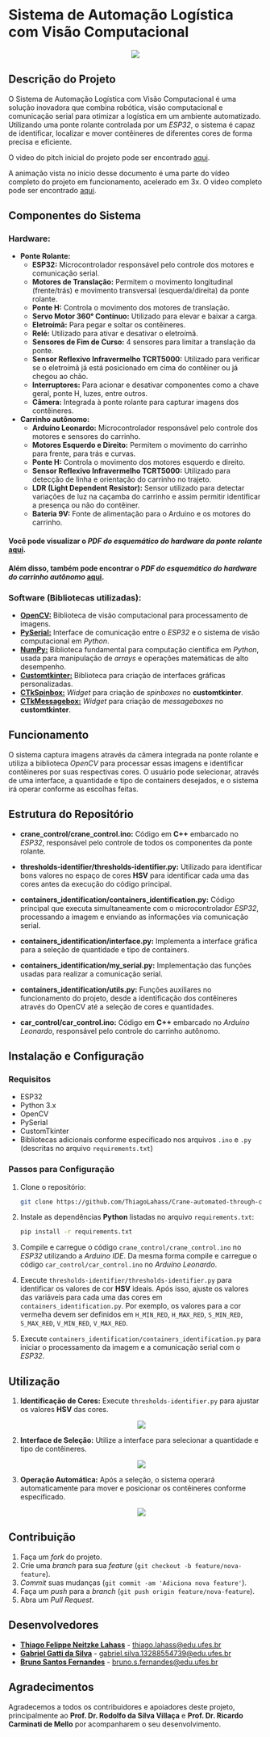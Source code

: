 # Sistema de Automação Logística com Visão Computacional

<!--
Vídeo da ponte em funcionamento
-->
<p align="center">
  <img src="media/Projeto_Final-3x.gif" />
</p>

## Descrição do Projeto

O Sistema de Automação Logística com Visão Computacional é uma solução inovadora que combina robótica, visão computacional e comunicação serial para otimizar a logística em um ambiente automatizado. Utilizando uma ponte rolante controlada por um *ESP32*, o sistema é capaz de identificar, localizar e mover contêineres de diferentes cores de forma precisa e eficiente.

O video do pitch inicial do projeto pode ser encontrado [aqui](https://youtu.be/iw18S4EYCus?si=bXUdSKVfdXWQbk5L).

A animação vista no início desse documento é uma parte do vídeo completo do projeto em funcionamento, acelerado em 3x. O video completo pode ser encontrado [aqui](/media/under_development.gif).

## Componentes do Sistema

### Hardware:
- **Ponte Rolante:**
   - **ESP32:** Microcontrolador responsável pelo controle dos motores e comunicação serial.
   - **Motores de Translação:** Permitem o movimento longitudinal (frente/trás) e movimento transversal (esquerda/direita) da ponte rolante.
   - **Ponte H:** Controla o movimento dos motores de translação.
   - **Servo Motor 360° Contínuo:** Utilizado para elevar e baixar a carga.
   - **Eletroímã:** Para pegar e soltar os contêineres.
   - **Relé:** Utilizado para ativar e desativar o eletroímã.
   - **Sensores de Fim de Curso:** 4 sensores para limitar a translação da ponte.
   - **Sensor Reflexivo Infravermelho TCRT5000:** Utilizado para verificar se o eletroímã já está posicionado em cima do contêiner ou já chegou ao chão.
   - **Interruptores:** Para acionar e desativar componentes como a chave geral, ponte H, luzes, entre outros.
   - **Câmera:** Integrada à ponte rolante para capturar imagens dos contêineres.
- **Carrinho autônomo:**
   - **Arduíno Leonardo:** Microcontrolador responsável pelo controle dos motores e sensores do carrinho.
   - **Motores Esquerdo e Direito:** Permitem o movimento do carrinho para frente, para trás e curvas.
   - **Ponte H:** Controla o movimento dos motores esquerdo e direito.
   - **Sensor Reflexivo Infravermelho TCRT5000:** Utilizado para detecção de linha e orientação do carrinho no trajeto.
   - **LDR (Light Dependent Resistor):** Sensor utilizado para detectar variações de luz na caçamba do carrinho e assim permitir identificar a presença ou não do contêiner.
   - **Bateria 9V:** Fonte de alimentação para o Arduino e os motores do carrinho.

#### Você pode visualizar o *PDF do esquemático do hardware da ponte rolante* [aqui](doc/Schematic_crane.pdf).

#### Além disso, também pode encontrar o *PDF do esquemático do hardware do carrinho autônomo* [aqui](doc/Schematic_car_linefollower.pdf).

### Software (Bibliotecas utilizadas):
- **[OpenCV:](https://docs.opencv.org/4.x/d1/dfb/intro.html)** Biblioteca de visão computacional para processamento de imagens.
- **[PySerial:](https://pyserial.readthedocs.io/en/latest/pyserial.html)** Interface de comunicação entre o *ESP32* e o sistema de visão computacional em *Python*.
- **[NumPy:](https://numpy.org/doc/)** Biblioteca fundamental para computação científica em *Python*, usada para manipulação de *arrays* e operações matemáticas de alto desempenho.
- **[Customtkinter:](https://customtkinter.tomschimansky.com/documentation/)** Biblioteca para criação de interfaces gráficas personalizadas.
- **[CTkSpinbox:](https://pypi.org/project/CTkSpinbox/)** *Widget* para criação de *spinboxes* no **customtkinter**.
- **[CTkMessagebox:](https://github.com/Akascape/CTkMessagebox)** *Widget* para criação de *messageboxes* no **customtkinter**.

## Funcionamento

O sistema captura imagens através da câmera integrada na ponte rolante e utiliza a biblioteca *OpenCV* para processar essas imagens e identificar contêineres por suas respectivas cores. O usuário pode selecionar, através de uma interface, a quantidade e tipo de containers desejados, e o sistema irá operar conforme as escolhas feitas.

## Estrutura do Repositório

- **crane_control/crane_control.ino:**
   Código em **C++** embarcado no *ESP32*, responsável pelo controle de todos os componentes da ponte rolante.

- **thresholds-identifier/thresholds-identifier.py:** 
   Utilizado para identificar bons valores no espaço de cores **HSV** para identificar cada uma das cores antes da execução do código principal.

- **containers_identification/containers_identification.py:** Código principal que executa simultaneamente com o microcontrolador *ESP32*, processando a imagem e enviando as informações via comunicação serial.

- **containers_identification/interface.py:** Implementa a interface gráfica para a seleção de quantidade e tipo de containers.

- **containers_identification/my_serial.py:** Implementação das funções usadas para realizar a comunicação serial.

- **containers_identification/utils.py:** Funções auxiliares no funcionamento do projeto, desde a identificação dos contêineres através do OpenCV até a seleção de cores e quantidades.

- **car_control/car_control.ino:** Código em **C++** embarcado no *Arduino Leonardo*, responsável pelo controle do carrinho autônomo.

## Instalação e Configuração

### Requisitos

- ESP32
- Python 3.x
- OpenCV
- PySerial
- CustomTkinter
- Bibliotecas adicionais conforme especificado nos arquivos `.ino` e `.py` (descritas no arquivo `requirements.txt`)

### Passos para Configuração

1. Clone o repositório:
   ```bash
   git clone https://github.com/ThiagoLahass/Crane-automated-through-computer-vision.git
   ```

2. Instale as dependências **Python** listadas no arquivo `requirements.txt`:
   ```bash
   pip install -r requirements.txt
   ```

3. Compile e carregue o código `crane_control/crane_control.ino` no *ESP32* utilizando a *Arduino IDE*. Da mesma forma compile e carregue o código `car_control/car_control.ino` no *Arduíno Leonardo*.

4. Execute `thresholds-identifier/thresholds-identifier.py` para identificar os valores de cor **HSV** ideais. Após isso, ajuste os valores das variáveis para cada uma das cores em `containers_identification.py`. Por exemplo, os valores para a cor vermelha devem ser definidos em `H_MIN_RED`, `H_MAX_RED`, `S_MIN_RED`, `S_MAX_RED`, `V_MIN_RED`, `V_MAX_RED`.

5. Execute `containers_identification/containers_identification.py` para iniciar o processamento da imagem e a comunicação serial com o *ESP32*.


## Utilização

1. **Identificação de Cores:**
   Execute `thresholds-identifier.py` para ajustar os valores **HSV** das cores.
    <p align="center">
      <img src="media/selecao-thresholds.png" />
    </p>

2. **Interface de Seleção:**
   Utilize a interface para selecionar a quantidade e tipo de contêineres.
    <p align="center">
      <img src="media/interface-user.png" />
    </p>

3. **Operação Automática:**
   Após a seleção, o sistema operará automaticamente para mover e posicionar os contêineres conforme especificado.
   <p align="center">
      <img src="media/Projeto_Final-3x.gif" />
   </p>

## Contribuição

1. Faça um *fork* do projeto.
2. Crie uma *branch* para sua *feature* (`git checkout -b feature/nova-feature`).
3. *Commit* suas mudanças (`git commit -am 'Adiciona nova feature'`).
4. Faça um *push* para a *branch* (`git push origin feature/nova-feature`).
5. Abra um *Pull Request*.

## Desenvolvedores

- **[Thiago Felippe Neitzke Lahass](https://github.com/ThiagoLahass)** - thiago.lahass@edu.ufes.br
- **[Gabriel Gatti da Silva](https://github.com/gabrielgatti7)** - gabriel.silva.13288554739@edu.ufes.br
- **[Bruno Santos Fernandes](https://github.com/BrunoSantosFF)** - bruno.s.fernandes@edu.ufes.br

## Agradecimentos

Agradecemos a todos os contribuidores e apoiadores deste projeto, principalmente ao **Prof. Dr. Rodolfo da Silva Villaça** e **Prof. Dr. Ricardo Carminati de Mello** por acompanharem o seu desenvolvimento.
